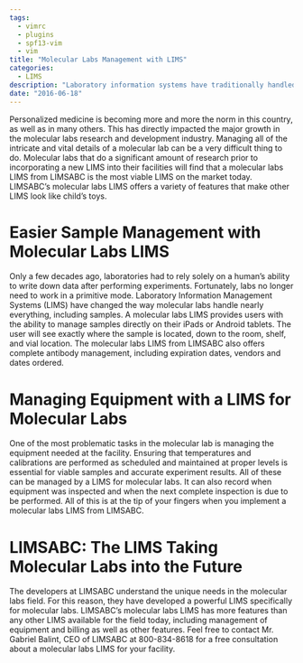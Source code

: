 ```yaml
---
tags:
  - vimrc
  - plugins
  - spf13-vim
  - vim
title: "Molecular Labs Management with LIMS"
categories:
  - LIMS
description: "Laboratory information systems have traditionally handled only the management and "
date: "2016-06-18"
---
```


Personalized medicine is becoming more and more the norm in this country, as well as in many others. This has directly impacted the major growth in the molecular labs research and development industry. Managing all of the intricate and vital details of a molecular lab can be a very difficult thing to do. Molecular labs that do a significant amount of research prior to incorporating a new LIMS into their facilities will find that a molecular labs LIMS from LIMSABC is the most viable LIMS on the market today. LIMSABC’s molecular labs LIMS offers a variety of features that make other LIMS look like child’s toys.

 

# **Easier Sample Management with Molecular Labs LIMS**

Only a few decades ago, laboratories had to rely solely on a human’s ability to write down data after performing experiments. Fortunately, labs no longer need to work in a primitive mode. Laboratory Information Management Systems (LIMS) have changed the way molecular labs handle nearly everything, including samples. A molecular labs LIMS provides users with the ability to manage samples directly on their iPads or Android tablets. The user will see exactly where the sample is located, down to the room, shelf, and vial location. The molecular labs LIMS from LIMSABC also offers complete antibody management, including expiration dates, vendors and dates ordered.

# **Managing Equipment with a LIMS for Molecular Labs**

One of the most problematic tasks in the molecular lab is managing the equipment needed at the facility. Ensuring that temperatures and calibrations are performed as scheduled and maintained at proper levels is essential for viable samples and accurate experiment results. All of these can be managed by a LIMS for molecular labs. It can also record when equipment was inspected and when the next complete inspection is due to be performed. All of this is at the tip of your fingers when you implement a molecular labs LIMS from LIMSABC.

# **LIMSABC: The LIMS Taking Molecular Labs into the Future**

The developers at LIMSABC understand the unique needs in the molecular labs field. For this reason, they have developed a powerful LIMS specifically for molecular labs. LIMSABC’s molecular labs LIMS has more features than any other LIMS available for the field today, including management of equipment and billing as well as other features. Feel free to contact Mr. Gabriel Balint, CEO of LIMSABC at 800-834-8618 for a free consultation about a molecular labs LIMS for your facility.  